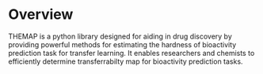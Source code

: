 # Overview

THEMAP is a python library designed for aiding in drug discovery by providing powerful methods for estimating the hardness of bioactivity prediction task for transfer learning. It enables researchers and chemists to efficiently determine transferrabilty map for bioactivity prediction tasks. 

